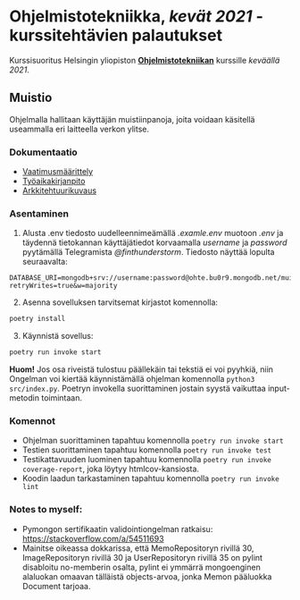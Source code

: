 # **Ohjelmistotekniikka**, _kevät 2021_ - kurssitehtävien palautukset

Kurssisuoritus Helsingin yliopiston [**Ohjelmistotekniikan**](https://ohjelmistotekniikka-hy.github.io) kurssille _keväällä 2021_.

## Muistio

Ohjelmalla hallitaan käyttäjän muistiinpanoja, joita voidaan käsitellä useammalla eri laitteella verkon ylitse.

### Dokumentaatio

- [Vaatimusmäärittely](./dokumentaatio/vaatimusmäärittely.md)
- [Työaikakirjanpito](./dokumentaatio/tyoaikakirjanpito.md)
- [Arkkitehtuurikuvaus](./dokumentaatio/arkkitehtuuri.md)

### Asentaminen

1. Alusta .env tiedosto uudelleennimeämällä _.examle.env_ muotoon _.env_ ja täydennä tietokannan käyttäjätiedot korvaamalla _username_ ja _password_ pyytämällä Telegramista _@finthunderstorm_. Tiedosto näyttää lopulta seuraavalta:

```
DATABASE_URI=mongodb+srv://username:password@ohte.bu0r9.mongodb.net/muistio?retryWrites=true&w=majority
```

2. Asenna sovelluksen tarvitsemat kirjastot komennolla:

```bash
poetry install
```

3. Käynnistä sovellus:

```bash
poetry run invoke start
```

**Huom!** Jos osa riveistä tulostuu päällekäin tai tekstiä ei voi pyyhkiä, niin Ongelman voi kiertää käynnistämällä ohjelman komennolla `python3 src/index.py`. Poetryn invokella suorittaminen jostain syystä vaikuttaa input-metodin toimintaan.

### Komennot

- Ohjelman suorittaminen tapahtuu komennolla `poetry run invoke start`
- Testien suorittaminen tapahtuu komennolla `poetry run invoke test`
- Testikattavuuden luominen tapahtuu komennolla `poetry run invoke coverage-report`, joka löytyy htmlcov-kansiosta.
- Koodin laadun tarkastaminen tapahtuu komennolla `poetry run invoke lint`

### Notes to myself:

- Pymongon sertifikaatin validointiongelman ratkaisu: <https://stackoverflow.com/a/54511693>
- Mainitse oikeassa dokkarissa, että MemoRepositoryn rivillä 30, ImageRepositoryn rivillä 30 ja UserRepositoryn rivillä 35 on pylint disabloitu no-memberin osalta, pylint ei ymmärrä mongoenginen alaluokan omaavan tälläistä objects-arvoa, jonka Memon pääluokka Document tarjoaa.
